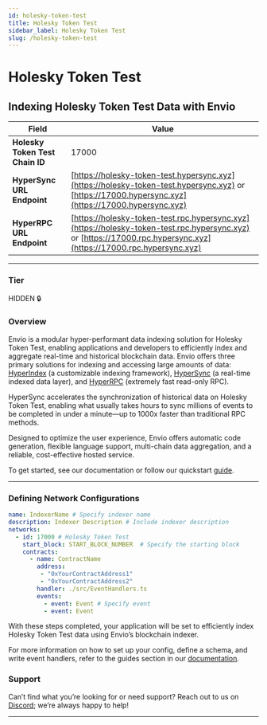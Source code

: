 ```yaml
---
id: holesky-token-test
title: Holesky Token Test
sidebar_label: Holesky Token Test
slug: /holesky-token-test
---
```


# Holesky Token Test

## Indexing Holesky Token Test Data with Envio

| **Field**                     | **Value**                                                                                          |
|-------------------------------|----------------------------------------------------------------------------------------------------|
| **Holesky Token Test Chain ID**     | 17000                                                                                            |
| **HyperSync URL Endpoint**    | [https://holesky-token-test.hypersync.xyz](https://holesky-token-test.hypersync.xyz) or [https://17000.hypersync.xyz](https://17000.hypersync.xyz) |
| **HyperRPC URL Endpoint**     | [https://holesky-token-test.rpc.hypersync.xyz](https://holesky-token-test.rpc.hypersync.xyz) or [https://17000.rpc.hypersync.xyz](https://17000.rpc.hypersync.xyz) |

---

### Tier

HIDDEN 🔒

### Overview

Envio is a modular hyper-performant data indexing solution for Holesky Token Test, enabling applications and developers to efficiently index and aggregate real-time and historical blockchain data. Envio offers three primary solutions for indexing and accessing large amounts of data: [HyperIndex](/docs/HyperIndex/overview) (a customizable indexing framework), [HyperSync](/docs/HyperSync/overview) (a real-time indexed data layer), and [HyperRPC](/docs/HyperSync/overview-hyperrpc) (extremely fast read-only RPC).

HyperSync accelerates the synchronization of historical data on Holesky Token Test, enabling what usually takes hours to sync millions of events to be completed in under a minute—up to 1000x faster than traditional RPC methods.

Designed to optimize the user experience, Envio offers automatic code generation, flexible language support, multi-chain data aggregation, and a reliable, cost-effective hosted service.

To get started, see our documentation or follow our quickstart [guide](/docs/HyperIndex/contract-import).

---

### Defining Network Configurations

```yaml
name: IndexerName # Specify indexer name
description: Indexer Description # Include indexer description
networks:
  - id: 17000 # Holesky Token Test  
    start_block: START_BLOCK_NUMBER  # Specify the starting block
    contracts:
      - name: ContractName
        address:
         - "0xYourContractAddress1"
         - "0xYourContractAddress2"
        handler: ./src/EventHandlers.ts
        events:
          - event: Event # Specify event
          - event: Event
```

With these steps completed, your application will be set to efficiently index Holesky Token Test data using Envio’s blockchain indexer.

For more information on how to set up your config, define a schema, and write event handlers, refer to the guides section in our [documentation](/docs/HyperIndex/configuration-file).

### Support

Can’t find what you’re looking for or need support? Reach out to us on [Discord](https://discord.com/invite/Q9qt8gZ2fX); we’re always happy to help!

---
